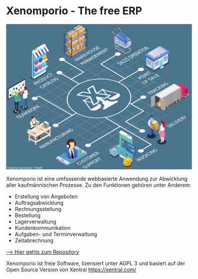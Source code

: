 # Xenomporio - The free ERP

[![Xenomporio overview](https://github.com/xenomporio-org/Xenomporio-forked-from-xentral/blob/master/Xenomporio_free_ERP_based_on_xentral.jpg "Xenomporio")](https://github.com/xenomporio-org/Xenomporio)

Xenomporio ist eine umfassende webbasierte Anwendung zur Abwicklung aller kaufmännischen Prozesse. Zu den Funktionen gehören unter Anderem:

* Erstellung von Angeboten
* Auftragsabwicklung
* Rechnungsstellung
* Bestellung
* Lagerverwaltung
* Kundenkommunikation
* Aufgaben- und Terminverwaltung
* Zeitabrechnung

[--> Hier gehts zum Repository](https://github.com/xenomporio-org/Xenomporio)

Xenomporio ist freie Software, lizensiert unter AGPL 3 und basiert auf der Open Source Version von Xentral https://xentral.com/
